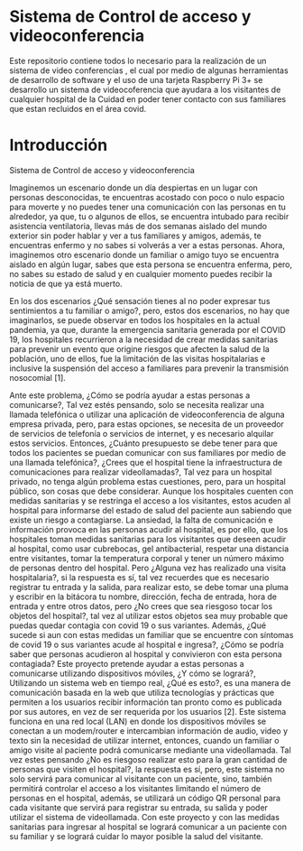# Sistema de Control de acceso y videoconferencia #
Este repositorio contiene todos lo necesario para la realización de un sistema de video conferencias , el cual por medio de algunas herramientas de desarrollo de software y el uso de una tarjeta Raspberry Pi 3+ se desarrollo un sistema de videocoferencia que ayudara a los visitantes de cualquier hospital de la Cuidad en poder tener contacto con sus familiares que estan recluidos en el área covid.
 # Introducción #
 Sistema de Control de acceso y videoconferencia 

Imaginemos un escenario donde un día despiertas en un lugar con personas desconocidas, te encuentras acostado con poco o nulo espacio para moverte y no puedes tener una comunicación con las personas en tu alrededor, ya que, tu o algunos de ellos, se encuentra intubado para recibir asistencia ventilatoria, llevas más de dos semanas aislado del mundo exterior sin poder hablar y ver a tus familiares y amigos, además, te encuentras enfermo y no sabes si volverás a ver a estas personas. Ahora, imaginemos otro escenario donde un familiar o amigo tuyo se encuentra aislado en algún lugar, sabes que esta persona se encuentra enferma, pero, no sabes su estado de salud y en cualquier momento puedes recibir la noticia de que ya está muerto.

En los dos escenarios ¿Qué sensación tienes al no poder expresar tus sentimientos a tu familiar o amigo?, pero, estos dos escenarios, no hay que imaginarlos, se puede observar en todos los hospitales en la actual pandemia, ya que, durante la emergencia sanitaria generada por el COVID 19, los hospitales recurrieron a la necesidad de crear medidas sanitarias para prevenir un evento que origine riesgos que afecten la salud de la población, uno de ellos, fue la limitación de las visitas hospitalarias e inclusive la suspensión del acceso a familiares para prevenir la transmisión nosocomial [1].

Ante este problema, ¿Cómo se podría ayudar a estas personas a comunicarse?, Tal vez estés pensando, solo se necesita realizar una llamada telefónica o utilizar una aplicación de videoconferencia de alguna empresa privada, pero, para estas opciones, se necesita de un proveedor de servicios de telefonía o servicios de internet, y es necesario alquilar estos servicios. Entonces, ¿Cuánto presupuesto se debe tener para que todos los pacientes se puedan comunicar con sus familiares por medio de una llamada telefónica?, ¿Crees que el hospital tiene la infraestructura de comunicaciones para realizar videollamadas?, Tal vez para un hospital privado, no tenga algún problema estas cuestiones, pero, para un hospital público, son cosas que debe considerar.
Aunque los hospitales cuenten con medidas sanitarias y se restringa el acceso a los visitantes, estos acuden al hospital para informarse del estado de salud del paciente aun sabiendo que existe un riesgo a contagiarse. 
La ansiedad, la falta de comunicación e información provoca en las personas acudir al hospital, es por ello, que los hospitales toman medidas sanitarias para los visitantes que deseen acudir al hospital, como usar cubrebocas, gel antibacterial, respetar una distancia entre visitantes, tomar la temperatura corporal y tener un número máximo de personas dentro del hospital.
Pero ¿Alguna vez has realizado una visita hospitalaria?, si la respuesta es sí, tal vez recuerdes que es necesario registrar tu entrada y la salida, para realizar esto, se debe tomar una pluma y escribir en la bitácora tu nombre, dirección, fecha de entrada, hora de entrada y entre otros datos, pero ¿No crees que sea riesgoso tocar los objetos del hospital?, tal vez al utilizar estos objetos sea muy probable que puedas quedar contagia con covid 19 o sus variantes.
Además, ¿Qué sucede si aun con estas medidas un familiar que se encuentre con síntomas de covid 19 o sus variantes acude al hospital e ingresa?, ¿Cómo se podría saber que personas acudieron al hospital y convivieron con esta persona contagiada?
Este proyecto pretende ayudar a estas personas a comunicarse utilizando dispositivos móviles, ¿Y cómo se logrará?, Utilizando un sistema web en tiempo real, ¿Qué es esto?, es una manera de comunicación basada en la web que utiliza tecnologías y prácticas que permiten a los usuarios recibir información tan pronto como es publicada por sus autores, en vez de ser requerida por los usuarios [2].
Este sistema funciona en una red local (LAN) en donde los dispositivos móviles se conectan a un modem/router e intercambian información de audio, video y texto sin la necesidad de utilizar internet, entonces, cuando un familiar o amigo visite al paciente podrá comunicarse mediante una videollamada.
Tal vez estes pensando ¿No es riesgoso realizar esto para la gran cantidad de personas que visiten el hospital?, la respuesta es sí, pero, este sistema no solo servirá para comunicar al visitante con un paciente, sino, también permitirá controlar el acceso a los visitantes limitando el número de personas en el hospital, además, se utilizará un código QR personal para cada visitante que servirá para registrar su entrada, su salida y poder utilizar el sistema de videollamada.
Con este proyecto y con las medidas sanitarias para ingresar al hospital se logrará comunicar a un paciente con su familiar y se logrará cuidar lo mayor posible la salud del visitante.

